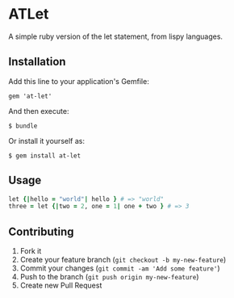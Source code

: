 # ATLet

A simple ruby version of the let statement, from lispy languages.

## Installation

Add this line to your application's Gemfile:

    gem 'at-let'

And then execute:

    $ bundle

Or install it yourself as:

    $ gem install at-let

## Usage

```ruby
let {|hello = "world"| hello } # => "world"
three = let {|two = 2, one = 1| one + two } # => 3
```

## Contributing

1. Fork it
2. Create your feature branch (`git checkout -b my-new-feature`)
3. Commit your changes (`git commit -am 'Add some feature'`)
4. Push to the branch (`git push origin my-new-feature`)
5. Create new Pull Request
